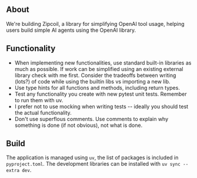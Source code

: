 ## About

We're building Zipcoil, a library for simplifying OpenAI tool usage, helping users build simple AI agents using the OpenAI library.

## Functionality

- When implementing new functionalities, use standard built-in libraries as much as possible. If work can be simplified using an existing external library check with me first. Consider the tradeoffs between writing (lots?) of code while using the builtin libs vs importing a new lib.
- Use type hints for all functions and methods, including return types.
- Test any functionality you create with new pytest unit tests. Remember to run them with uv.
- I prefer not to use mocking when writing tests -- ideally you should test the actual functionality.
- Don't use superflous comments. Use comments to explain why something is done (if not obvious), not what is done.


## Build

The application is managed using `uv`, the list of packages is included in `pyproject.toml`. The development libraries can be installed with `uv sync --extra dev`.

